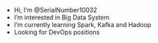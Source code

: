 - Hi, I’m @SerialNumber10032
- I’m interested in Big Data System
- I’m currently learning Spark, Kafka and Hadoop
- Looking for DevOps positions 
